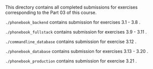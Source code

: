This directory contains all completed submissions for exercises corresponding to the Part 03 of this course.

`./phonebook_backend` contains submission for exercises 3.1 - 3.8 .

`./phonebook_fullstack` contains submission for exercises 3.9 - 3.11 .

`./commandline_database` contains submission for exercise 3.12 .

`./phonebook_database` contains submission for exercises 3.13 - 3.20 .

`./phonebook_production` contains submission for exercise 3.21 .